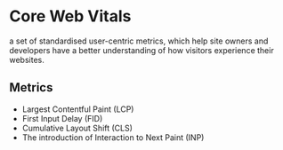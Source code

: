 # Core Web Vitals

a set of standardised user-centric metrics, which help site owners and developers have a better understanding of how visitors experience their websites.

## Metrics

- Largest Contentful Paint (LCP)
- First Input Delay (FID)
- Cumulative Layout Shift (CLS)
- The introduction of Interaction to Next Paint (INP)
